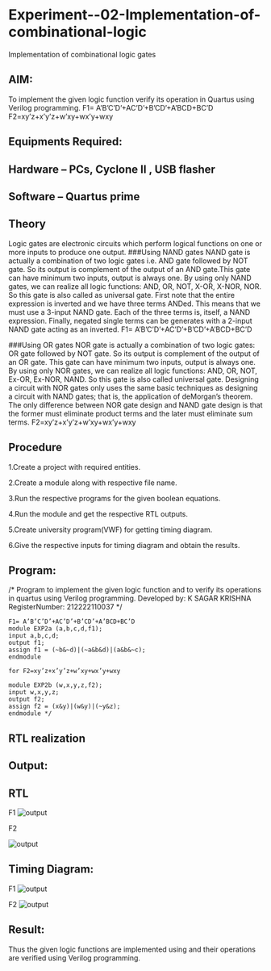 # Experiment--02-Implementation-of-combinational-logic
Implementation of combinational logic gates
 
## AIM:
To implement the given logic function verify its operation in Quartus using Verilog programming.
 F1= A’B’C’D’+AC’D’+B’CD’+A’BCD+BC’D
F2=xy’z+x’y’z+w’xy+wx’y+wxy
 
 
 
## Equipments Required:
## Hardware – PCs, Cyclone II , USB flasher
## Software – Quartus prime


## Theory
 Logic gates are electronic circuits which perform logical functions on one or more inputs to produce one output. ###Using NAND gates NAND gate is actually a combination of two logic gates i.e. AND gate followed by NOT gate. So its output is complement of the output of an AND gate.This gate can have minimum two inputs, output is always one. By using only NAND gates, we can realize all logic functions: AND, OR, NOT, X-OR, X-NOR, NOR. So this gate is also called as universal gate. First note that the entire expression is inverted and we have three terms ANDed. This means that we must use a 3-input NAND gate. Each of the three terms is, itself, a NAND expression. Finally, negated single terms can be generates with a 2-input NAND gate acting as an inverted. F1= A’B’C’D’+AC’D’+B’CD’+A’BCD+BC’D

###Using OR gates NOR gate is actually a combination of two logic gates: OR gate followed by NOT gate. So its output is complement of the output of an OR gate. This gate can have minimum two inputs, output is always one. By using only NOR gates, we can realize all logic functions: AND, OR, NOT, Ex-OR, Ex-NOR, NAND. So this gate is also called universal gate. Designing a circuit with NOR gates only uses the same basic techniques as designing a circuit with NAND gates; that is, the application of deMorgan’s theorem. The only difference between NOR gate design and NAND gate design is that the former must eliminate product terms and the later must eliminate sum terms. F2=xy’z+x’y’z+w’xy+wx’y+wxy


## Procedure
1.Create a project with required entities.

2.Create a module along with respective file name.

3.Run the respective programs for the given boolean equations.

4.Run the module and get the respective RTL outputs.

5.Create university program(VWF) for getting timing diagram.

6.Give the respective inputs for timing diagram and obtain the results.
## Program:
/*
Program to implement the given logic function and to verify its operations in quartus using Verilog programming.
Developed by: K SAGAR KRISHNA
RegisterNumber: 212222110037
*/
```
F1= A’B’C’D’+AC’D’+B’CD’+A’BCD+BC’D
module EXP2a (a,b,c,d,f1);
input a,b,c,d;
output f1;
assign f1 = (~b&~d)|(~a&b&d)|(a&b&~c); 
endmodule

for F2=xy’z+x’y’z+w’xy+wx’y+wxy

module EXP2b (w,x,y,z,f2); 
input w,x,y,z; 
output f2;
assign f2 = (x&y)|(w&y)|(~y&z);
endmodule */
```
## RTL realization

## Output:
## RTL
F1
![output](https://user-images.githubusercontent.com/119475943/233779704-2b0fbd70-e26f-4bc8-975c-66e843343575.png)


F2

![output](https://user-images.githubusercontent.com/119475943/233779710-12c90d88-5a09-4893-b7ed-89fbff78b1b4.png)

## Timing Diagram:
F1
![output](https://user-images.githubusercontent.com/119475943/233779663-0dab23b6-b7ce-4991-8577-4e474f732b40.png)


F2
![output](https://user-images.githubusercontent.com/119475943/233779676-e5e92010-a115-4c80-bc84-1f2fa4c80862.png)
## Result:
Thus the given logic functions are implemented using  and their operations are verified using Verilog programming.
